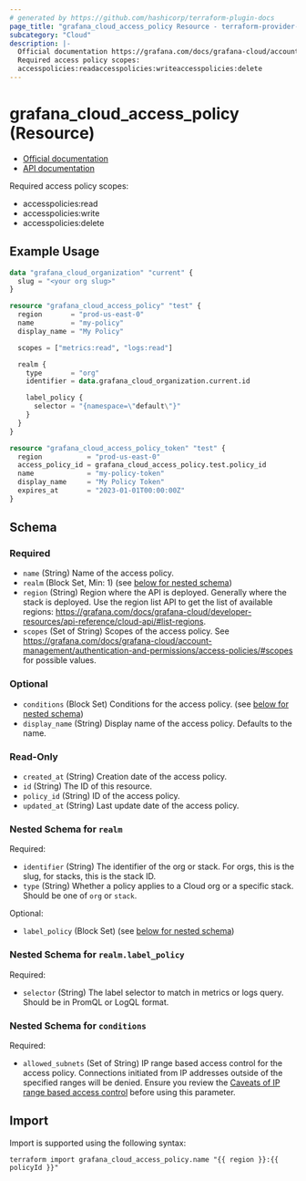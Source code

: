 ```yaml
---
# generated by https://github.com/hashicorp/terraform-plugin-docs
page_title: "grafana_cloud_access_policy Resource - terraform-provider-grafana"
subcategory: "Cloud"
description: |-
  Official documentation https://grafana.com/docs/grafana-cloud/account-management/authentication-and-permissions/access-policies/API documentation https://grafana.com/docs/grafana-cloud/developer-resources/api-reference/cloud-api/#create-an-access-policy
  Required access policy scopes:
  accesspolicies:readaccesspolicies:writeaccesspolicies:delete
---
```


# grafana_cloud_access_policy (Resource)

* [Official documentation](https://grafana.com/docs/grafana-cloud/account-management/authentication-and-permissions/access-policies/)
* [API documentation](https://grafana.com/docs/grafana-cloud/developer-resources/api-reference/cloud-api/#create-an-access-policy)

Required access policy scopes:

* accesspolicies:read
* accesspolicies:write
* accesspolicies:delete

## Example Usage

```terraform
data "grafana_cloud_organization" "current" {
  slug = "<your org slug>"
}

resource "grafana_cloud_access_policy" "test" {
  region       = "prod-us-east-0"
  name         = "my-policy"
  display_name = "My Policy"

  scopes = ["metrics:read", "logs:read"]

  realm {
    type       = "org"
    identifier = data.grafana_cloud_organization.current.id

    label_policy {
      selector = "{namespace=\"default\"}"
    }
  }
}

resource "grafana_cloud_access_policy_token" "test" {
  region           = "prod-us-east-0"
  access_policy_id = grafana_cloud_access_policy.test.policy_id
  name             = "my-policy-token"
  display_name     = "My Policy Token"
  expires_at       = "2023-01-01T00:00:00Z"
}
```

<!-- schema generated by tfplugindocs -->
## Schema

### Required

- `name` (String) Name of the access policy.
- `realm` (Block Set, Min: 1) (see [below for nested schema](#nestedblock--realm))
- `region` (String) Region where the API is deployed. Generally where the stack is deployed. Use the region list API to get the list of available regions: https://grafana.com/docs/grafana-cloud/developer-resources/api-reference/cloud-api/#list-regions.
- `scopes` (Set of String) Scopes of the access policy. See https://grafana.com/docs/grafana-cloud/account-management/authentication-and-permissions/access-policies/#scopes for possible values.

### Optional

- `conditions` (Block Set) Conditions for the access policy. (see [below for nested schema](#nestedblock--conditions))
- `display_name` (String) Display name of the access policy. Defaults to the name.

### Read-Only

- `created_at` (String) Creation date of the access policy.
- `id` (String) The ID of this resource.
- `policy_id` (String) ID of the access policy.
- `updated_at` (String) Last update date of the access policy.

<a id="nestedblock--realm"></a>
### Nested Schema for `realm`

Required:

- `identifier` (String) The identifier of the org or stack. For orgs, this is the slug, for stacks, this is the stack ID.
- `type` (String) Whether a policy applies to a Cloud org or a specific stack. Should be one of `org` or `stack`.

Optional:

- `label_policy` (Block Set) (see [below for nested schema](#nestedblock--realm--label_policy))

<a id="nestedblock--realm--label_policy"></a>
### Nested Schema for `realm.label_policy`

Required:

- `selector` (String) The label selector to match in metrics or logs query. Should be in PromQL or LogQL format.



<a id="nestedblock--conditions"></a>
### Nested Schema for `conditions`

Required:

- `allowed_subnets` (Set of String) IP range based access control for the access policy. Connections initiated from IP addresses outside of the specified ranges will be denied. Ensure you review the [Caveats of IP range based access control](https://grafana.com/docs/grafana-cloud/security-and-account-management/authentication-and-permissions/access-policies/ip-ranges-access-policies/#caveats) before using this parameter.

## Import

Import is supported using the following syntax:

```shell
terraform import grafana_cloud_access_policy.name "{{ region }}:{{ policyId }}"
```
